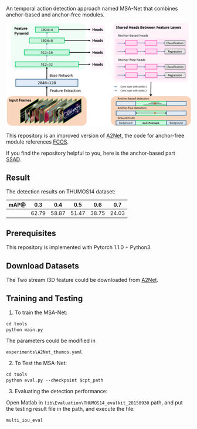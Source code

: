 An temporal action detection approach named MSA-Net that combines anchor-based and anchor-free modules.

![arch](./img/arch.png)

This repository is an improved version of [A2Net](https://github.com/VividLe/A2Net), the code for anchor-free module references [FCOS](https://github.com/open-mmlab/mmdetection/tree/master/configs/fcos).

If you find the repository helpful to you, here is the anchor-based part [SSAD](https://github.com/blowing-wind/SSAD).

## Result

The detection results on THUMOS14 dataset:

| mAP@ |  0.3  |  0.4  |  0.5  |  0.6  |  0.7  |
| :--: | :---: | :---: | :---: | :---: | :---: |
|      | 62.79 | 58.87 | 51.47 | 38.75 | 24.03 |

## Prerequisites

This repository is implemented with Pytorch 1.1.0 + Python3.

## Download Datasets

The Two stream I3D feature could be downloaded from [A2Net](https://github.com/VividLe/A2Net).

## Training and Testing

1. To train the MSA-Net:

```
cd tools
python main.py
```

The parameters could be modified in 

```
experiments\A2Net_thumos.yaml
```

2. To Test the  MSA-Net:

```
cd tools
python eval.py --checkpoint $cpt_path
```

3. Evaluating the detection performance:

Open Matlab in `lib\Evaluation\THUMOS14_evalkit_20150930` path, and put the testing result file in the path, and execute the file:

```
multi_iou_eval
```

